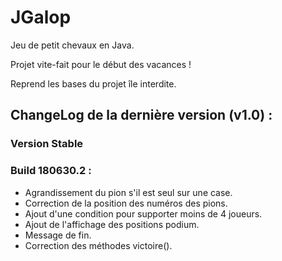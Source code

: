 # JGalop
Jeu de petit chevaux en Java.

Projet vite-fait pour le début des vacances !

Reprend les bases du projet île interdite.

## ChangeLog de la dernière version (v1.0) : 
### Version Stable
### Build 180630.2 :
- Agrandissement du pion s'il est seul sur une case.
- Correction de la position des numéros des pions.
- Ajout d'une condition pour supporter moins de 4 joueurs.
- Ajout de l'affichage des positions podium.
- Message de fin.
- Correction des méthodes victoire().
